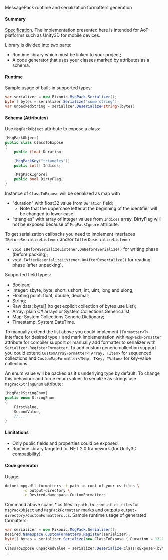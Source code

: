 MessagePack runtime and serialization formatters generation

#### Summary
[Specification](https://github.com/msgpack/msgpack/blob/master/spec.md).
The implementation presented here is intended for AoT-platforms such as Unity3D for mobile devices.

Library is divided into two parts:
- Runtime library which must be linked to your project;
- A code generator that uses your classes marked by attributes as a schema.

#### Runtime
Sample usage of built-in supported types:
```c#
var serializer = new Pixonic.MsgPack.Serializer();
byte[] bytes = serializer.Serialize("some string");
var unpackedString = serializer.Deserialize<string>(bytes)
```

#### Schema (Attributes)
Use `MsgPackObject` attribute to expose a class:
```c#
[MsgPackObject]
public class ClassToExpose
{
    public float Duration;

    [MsgPackKey("triangles")]
    public int[] Indices;

    [MsgPackIgnore]
    public bool DirtyFlag;
}
```
Instance of `ClassToExpose` will be serialized as map with
- "duration" with float32 value from `Duration` field;
  - Note that the uppercase letter at the beginning of the identifier will be changed to lower case.
- "triangles" with array of integer values from `Indices` array.
DirtyFlag will not be exposed because of `MsgPackIgnore` attribute.

To get serialization callbacks you need to implement interfaces `IBeforeSerializeListener` and/or `IAfterDeserializeListener`
- `void IBeforeSerializeListener.OnBeforeSerialize()` for writing phase (before packing);
- `void IAfterDeserializeListener.OnAfterDeserialize()` for reading phase (after unpacking).

Supported field types:
- Boolean;
- Integer: sbyte, byte, short, ushort, int, uint, long and ulong;
- Floating point: float, double, decimal;
- String;
- Raw data: byte[] (to get explicit collection of bytes use List<byte>);
- Array: plain C# arrays or System.Collections.Generic.List;
- Map: System.Collections.Generic.Dictionary;
- Timestamp: System.DateTime.

To manually extend the list above you could implement `IFormatter<T>` interface for desired type `T` and mark implementation with `MsgPackFormatter` attribute for compiler support or manually add formatter to serializer with `Serializer.RegisterFormatter`.
To add custom generic collection support you could extend `CustomArrayFormatter<TArray, TItem>` for sequenced collections and `CustomMapFormatter<TMap, TKey, TValue>` for key-value collections.

An enum value will be packed as it's underlying type by default. To change this behaviour and force enum values to serialize as strings use `MsgPackStringEnum` attribute:
```c#
[MsgPackStringEnum]
public enum StringEnum
{
    FirstValue,
    SecondValue,
    //...
}
```

#### Limitations
- Only public fields and properties could be exposed;
- Runtime library targeted to .NET 2.0 framework (for Unity3D compatibility).

#### Code generator
Usage:
```bash
dotnet mpg.dll formatters -i path-to-root-of-your-cs-files \
        -o output-directory \
        -n Desired.Namespace.CustomFormatters
```
Command above scans *.cs files in `path-to-root-of-cs-files` for `MsgPackObject` and `MsgPackFormatter` marks and outputs `output-directory/CustomFormatters.cs`.
Sample runtime usage of generated formatters:
```c#
var serializer = new Pixonic.MsgPack.Serializer();
Desired.Namespace.CustomFormatters.Register(serializer);
byte[] bytes = serializer.Serialize(new ClassToExpose { Duration = 13.0f });
...
ClassToExpose unpackedValue = serializer.Deserialize<ClassToExpose>(bytes);
...
```

